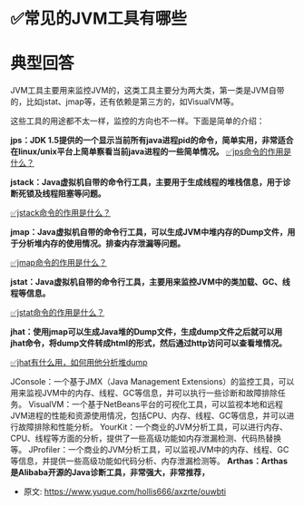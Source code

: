 # ✅常见的JVM工具有哪些
<!--page header-->

<a name="Y3n8X"></a>
# 典型回答

JVM工具主要用来监控JVM的，这类工具主要分为两大类，第一类是JVM自带的，比如jstat、jmap等，还有依赖是第三方的，如VisualVM等。

这些工具的用途都不太一样，监控的方向也不一样。下面是简单的介绍：

**jps：JDK 1.5提供的一个显示当前所有java进程pid的命令，简单实用，非常适合在linux/unix平台上简单察看当前java进程的一些简单情况。**
[✅jps命令的作用是什么？](https://www.yuque.com/hollis666/axzrte/zqvswmpgrsr2x4lg?view=doc_embed)

**jstack：Java虚拟机自带的命令行工具，主要用于生成线程的堆栈信息，用于诊断死锁及线程阻塞等问题。**

[✅jstack命令的作用是什么？](https://www.yuque.com/hollis666/axzrte/hc8uutqs3wnsenr9?view=doc_embed)

**jmap：Java虚拟机自带的命令行工具，可以生成JVM中堆内存的Dump文件，用于分析堆内存的使用情况。排查内存泄漏等问题。**

[✅jmap命令的作用是什么？](https://www.yuque.com/hollis666/axzrte/inr6hifpadl24nao?view=doc_embed)

**jstat：Java虚拟机自带的命令行工具，主要用来监控JVM中的类加载、GC、线程等信息。**

[✅jstat命令的作用是什么？](https://www.yuque.com/hollis666/axzrte/nl7i1d66zs9g3lgb?view=doc_embed)

**jhat：使用jmap可以生成Java堆的Dump文件，生成dump文件之后就可以用jhat命令，将dump文件转成html的形式，然后通过http访问可以查看堆情况。**

[✅jhat有什么用，如何用他分析堆dump](https://www.yuque.com/hollis666/axzrte/nhd29y82stcf64bi?view=doc_embed)

JConsole：一个基于JMX（Java Management Extensions）的监控工具，可以用来监视JVM中的内存、线程、GC等信息，并可以执行一些诊断和故障排除任务。
VisualVM：一个基于NetBeans平台的可视化工具，可以监视本地和远程JVM进程的性能和资源使用情况，包括CPU、内存、线程、GC等信息，并可以进行故障排除和性能分析。
YourKit：一个商业的JVM分析工具，可以进行内存、CPU、线程等方面的分析，提供了一些高级功能如内存泄漏检测、代码热替换等。
JProfiler：一个商业的JVM分析工具，可以监视JVM中的内存、线程、GC等信息，并提供一些高级功能如代码分析、内存泄漏检测等。
**Arthas：Arthas 是Alibaba开源的Java诊断工具，非常强大，非常推荐，**


<!--page footer-->
- 原文: <https://www.yuque.com/hollis666/axzrte/ouwbti>